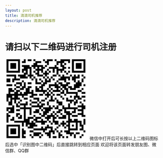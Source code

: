 ```yaml
---
layout: post
title: 滴滴司机推荐
description: 滴滴司机推荐
---
```

# 请扫以下二维码进行司机注册
![推荐二维码](/images/image.png)
微信中打开后可长按以上二维码图标后选中「识别图中二维码」后直接跳转到相应页面
欢迎将该页面转发朋友图、微信群、QQ群

<script>
var _hmt = _hmt || [];
(function() {
  var hm = document.createElement("script");
  hm.src = "https://hm.baidu.com/hm.js?71d54d517e94587e599edd3eb73c13e9";
  var s = document.getElementsByTagName("script")[0]; 
  s.parentNode.insertBefore(hm, s);
})();
</script>
